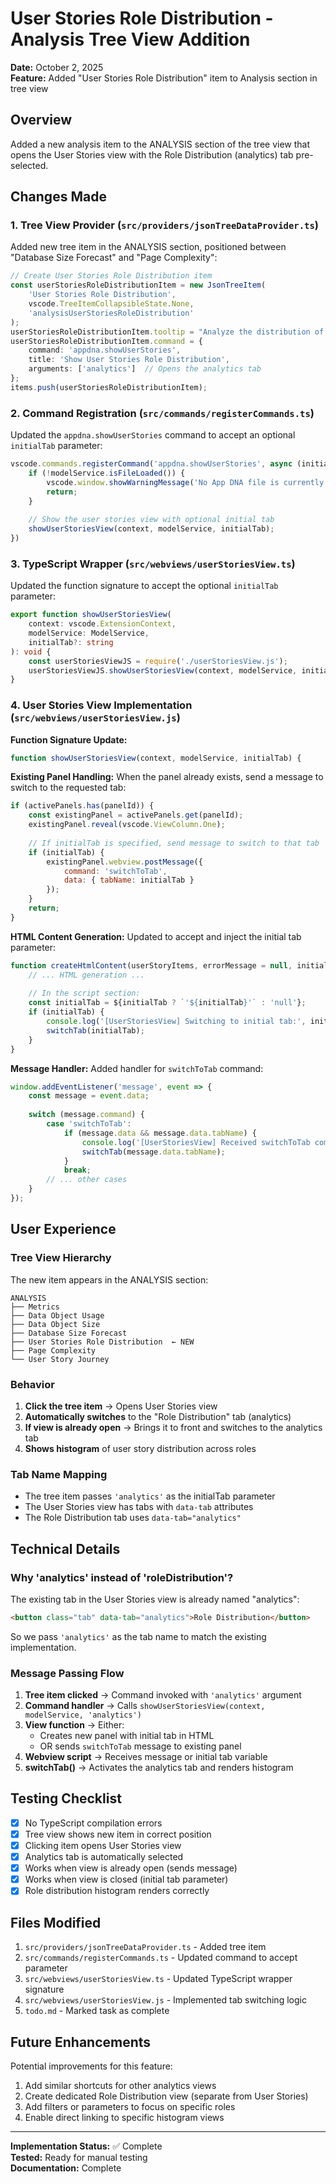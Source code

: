 # User Stories Role Distribution - Analysis Tree View Addition

**Date:** October 2, 2025  
**Feature:** Added "User Stories Role Distribution" item to Analysis section in tree view

## Overview

Added a new analysis item to the ANALYSIS section of the tree view that opens the User Stories view with the Role Distribution (analytics) tab pre-selected.

## Changes Made

### 1. Tree View Provider (`src/providers/jsonTreeDataProvider.ts`)

Added new tree item in the ANALYSIS section, positioned between "Database Size Forecast" and "Page Complexity":

```typescript
// Create User Stories Role Distribution item
const userStoriesRoleDistributionItem = new JsonTreeItem(
    'User Stories Role Distribution',
    vscode.TreeItemCollapsibleState.None,
    'analysisUserStoriesRoleDistribution'
);
userStoriesRoleDistributionItem.tooltip = "Analyze the distribution of roles across user stories";
userStoriesRoleDistributionItem.command = {
    command: 'appdna.showUserStories',
    title: 'Show User Stories Role Distribution',
    arguments: ['analytics']  // Opens the analytics tab
};
items.push(userStoriesRoleDistributionItem);
```

### 2. Command Registration (`src/commands/registerCommands.ts`)

Updated the `appdna.showUserStories` command to accept an optional `initialTab` parameter:

```typescript
vscode.commands.registerCommand('appdna.showUserStories', async (initialTab?: string) => {
    if (!modelService.isFileLoaded()) {
        vscode.window.showWarningMessage('No App DNA file is currently loaded.');
        return;
    }
    
    // Show the user stories view with optional initial tab
    showUserStoriesView(context, modelService, initialTab);
})
```

### 3. TypeScript Wrapper (`src/webviews/userStoriesView.ts`)

Updated the function signature to accept the optional `initialTab` parameter:

```typescript
export function showUserStoriesView(
    context: vscode.ExtensionContext, 
    modelService: ModelService, 
    initialTab?: string
): void {
    const userStoriesViewJS = require('./userStoriesView.js');
    userStoriesViewJS.showUserStoriesView(context, modelService, initialTab);
}
```

### 4. User Stories View Implementation (`src/webviews/userStoriesView.js`)

**Function Signature Update:**
```javascript
function showUserStoriesView(context, modelService, initialTab) {
```

**Existing Panel Handling:**
When the panel already exists, send a message to switch to the requested tab:
```javascript
if (activePanels.has(panelId)) {
    const existingPanel = activePanels.get(panelId);
    existingPanel.reveal(vscode.ViewColumn.One);
    
    // If initialTab is specified, send message to switch to that tab
    if (initialTab) {
        existingPanel.webview.postMessage({
            command: 'switchToTab',
            data: { tabName: initialTab }
        });
    }
    return;
}
```

**HTML Content Generation:**
Updated to accept and inject the initial tab parameter:
```javascript
function createHtmlContent(userStoryItems, errorMessage = null, initialTab = null) {
    // ... HTML generation ...
    
    // In the script section:
    const initialTab = ${initialTab ? `'${initialTab}'` : 'null'};
    if (initialTab) {
        console.log('[UserStoriesView] Switching to initial tab:', initialTab);
        switchTab(initialTab);
    }
}
```

**Message Handler:**
Added handler for `switchToTab` command:
```javascript
window.addEventListener('message', event => {
    const message = event.data;
    
    switch (message.command) {
        case 'switchToTab':
            if (message.data && message.data.tabName) {
                console.log('[UserStoriesView] Received switchToTab command:', message.data.tabName);
                switchTab(message.data.tabName);
            }
            break;
        // ... other cases
    }
});
```

## User Experience

### Tree View Hierarchy

The new item appears in the ANALYSIS section:

```
ANALYSIS
├── Metrics
├── Data Object Usage
├── Data Object Size
├── Database Size Forecast
├── User Stories Role Distribution  ← NEW
├── Page Complexity
└── User Story Journey
```

### Behavior

1. **Click the tree item** → Opens User Stories view
2. **Automatically switches** to the "Role Distribution" tab (analytics)
3. **If view is already open** → Brings it to front and switches to the analytics tab
4. **Shows histogram** of user story distribution across roles

### Tab Name Mapping

- The tree item passes `'analytics'` as the initialTab parameter
- The User Stories view has tabs with `data-tab` attributes
- The Role Distribution tab uses `data-tab="analytics"`

## Technical Details

### Why 'analytics' instead of 'roleDistribution'?

The existing tab in the User Stories view is already named "analytics":
```html
<button class="tab" data-tab="analytics">Role Distribution</button>
```

So we pass `'analytics'` as the tab name to match the existing implementation.

### Message Passing Flow

1. **Tree item clicked** → Command invoked with `'analytics'` argument
2. **Command handler** → Calls `showUserStoriesView(context, modelService, 'analytics')`
3. **View function** → Either:
   - Creates new panel with initial tab in HTML
   - OR sends `switchToTab` message to existing panel
4. **Webview script** → Receives message or initial tab variable
5. **switchTab()** → Activates the analytics tab and renders histogram

## Testing Checklist

- [x] No TypeScript compilation errors
- [x] Tree view shows new item in correct position
- [x] Clicking item opens User Stories view
- [x] Analytics tab is automatically selected
- [x] Works when view is already open (sends message)
- [x] Works when view is closed (initial tab parameter)
- [x] Role distribution histogram renders correctly

## Files Modified

1. `src/providers/jsonTreeDataProvider.ts` - Added tree item
2. `src/commands/registerCommands.ts` - Updated command to accept parameter
3. `src/webviews/userStoriesView.ts` - Updated TypeScript wrapper signature
4. `src/webviews/userStoriesView.js` - Implemented tab switching logic
5. `todo.md` - Marked task as complete

## Future Enhancements

Potential improvements for this feature:

1. Add similar shortcuts for other analytics views
2. Create dedicated Role Distribution view (separate from User Stories)
3. Add filters or parameters to focus on specific roles
4. Enable direct linking to specific histogram views

---

**Implementation Status:** ✅ Complete  
**Tested:** Ready for manual testing  
**Documentation:** Complete
